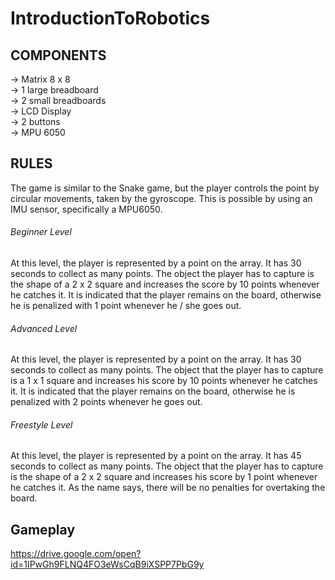 # IntroductionToRobotics

## COMPONENTS

→ Matrix 8 x 8 </br>
→ 1 large breadboard </br>
→ 2 small breadboards </br>
→ LCD Display </br>
→ 2 buttons </br>
→ MPU 6050 </br>

## RULES

The game is similar to the Snake game, but the player controls the point by circular movements, taken by the gyroscope. This is possible by using an IMU sensor, specifically a MPU6050.

###### Beginner Level

At this level, the player is represented by a point on the array. It has 30 seconds to collect as many points. The object the player has to capture is the shape of a 2 x 2 square and increases the score by 10 points whenever he catches it. It is indicated that the player remains on the board, otherwise he is penalized with 1 point whenever he / she goes out.

###### Advanced Level

At this level, the player is represented by a point on the array. It has 30 seconds to collect as many points. The object that the player has to capture is a 1 x 1 square and increases his score by 10 points whenever he catches it. It is indicated that the player remains on the board, otherwise he is penalized with 2 points whenever he goes out.

###### Freestyle Level

At this level, the player is represented by a point on the array. It has 45 seconds to collect as many points. The object that the player has to capture is the shape of a 2 x 2 square and increases his score by 1 point whenever he catches it. As the name says, there will be no penalties for overtaking the board.

## Gameplay

https://drive.google.com/open?id=1IPwGh9FLNQ4FO3eWsCqB9iXSPP7PbG9y
